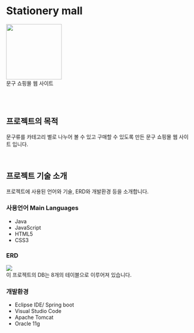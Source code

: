 # Stationery mall
<div>
    <img width="150" src="https://github.com/WatermelonGhost/Stationery_Project/assets/133719719/72ad6463-62bc-4e2d-9404-b6b1234e8e58">
</div>
문구 쇼핑몰 웹 사이트

<br><br>

## 프로젝트의 목적
문구류를 카테고리 별로 나누어 볼 수 있고 구매할 수 있도록 만든 문구 쇼핑몰 웹 사이트 입니다.

<br>

## 프로젝트 기술 소개
프로젝트에 사용된 언어와 기술, ERD와 개발환경 등을 소개합니다.

### 사용언어 Main Languages
- Java
- JavaScript
- HTML5
- CSS3

### ERD
<div>
	<img src="https://github.com/WatermelonGhost/Stationery_Project/assets/133719719/1b7c4c5e-f7a7-460e-8ea6-590dab95c9f5">
</div>
이 프로젝트의 DB는 8개의 테이블으로 이루어져 있습니다.

### 개발환경
* Eclipse IDE/ Spring boot
* Visual Studio Code
* Apache Tomcat
* Oracle 11g

